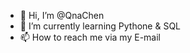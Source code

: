 - 👋 Hi, I’m @QnaChen
- 🌱 I’m currently learning Pythone & SQL
- 📫 How to reach me via my E-mail

<!---
QnaChen/QnaChen is a ✨ special ✨ repository because its `README.md` (this file) appears on your GitHub profile.
You can click the Preview link to take a look at your changes.
--->
